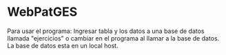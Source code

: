 # WebPatGES
Para usar el programa:
  Ingresar tabla y los datos a una base de datos llamada "ejercicios" o cambiar en el programa al llamar a la base de datos.
  La base de datos esta en un local host.
